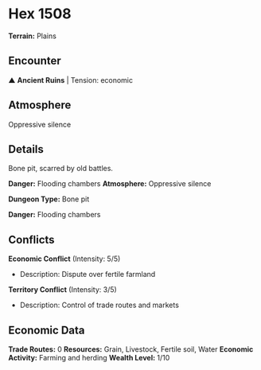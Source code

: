 # Hex 1508

**Terrain:** Plains

## Encounter
▲ **Ancient Ruins** | Tension: economic

## Atmosphere
Oppressive silence

## Details
Bone pit, scarred by old battles.

**Danger:** Flooding chambers
**Atmosphere:** Oppressive silence



**Dungeon Type:** Bone pit

**Danger:** Flooding chambers

## Conflicts
**Economic Conflict** (Intensity: 5/5)
- Description: Dispute over fertile farmland

**Territory Conflict** (Intensity: 3/5)
- Description: Control of trade routes and markets

## Economic Data
**Trade Routes:** 0
**Resources:** Grain, Livestock, Fertile soil, Water
**Economic Activity:** Farming and herding
**Wealth Level:** 1/10

